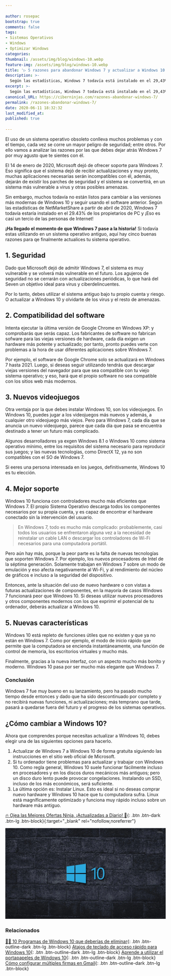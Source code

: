 ```yaml
---

author: rosepac
bootstrap: true
comments: false
tags:
- Sistemas Operativos
- Windows
- Optimizar Windows
categories:
thumbnail: /assets/img/blog/windows-10.webp
feature-img: /assets/img/blog/windows-10.webp
title: '▷ 5 razones para abandonar Windows 7 y actualizar a Windows 10'
description: >-
  Según las estadísticas, Windows 7 todavía está instalado en el 29,43% de los propietarios de PC. Si se encuentra entre ellos, aquí hay cinco buenas razones para finalmente actualizarse.
excerpt: >-
  Según las estadísticas, Windows 7 todavía está instalado en el 29,43% de los propietarios de PC. Si se encuentra entre ellos, aquí hay cinco buenas razones para finalmente actualizarse.
canonical_URL: https://ciberninjas.com/razones-abandonar-windows-7/
permalink: /razones-abandonar-windows-7/
date: 2020-06-11 18:32:32
last_modified_at: 
published: true

---
```


El uso de un sistema operativo obsoleto conlleva muchos problemas y con el tiempo, cada vez se corre un mayor peligro de seguridad; entre otros. Por ello vamos a analizar las razones por las que debes dejar atrás Windows 7 por muy agusto que te sientes con él.

El 14 de enero de 2020, Microsoft  dejó de ofrecer soporte para Windows 7. Eso significa que el sistema dejó de recibir actualizaciones y muy pronto, muchas aplicaciones necesarias serán incompatibles con él, además, dejarán de existir los parches de seguridad y el sistema se convertirá, en un sistema más vulnerable a virus y otras posibles amenazas.

Sin embargo, muchos todavía no están listos para cambiar a las versiones más modernas de Windows 10 y seguir usando el software anterior. Según las estadísticas de NetMarketShare a partir de abril de 2020, Windows 7 todavía estaría instalado en el 29.43% de los propietarios de PC y ¡Eso es casi un tercio de las personas de Internet!

**¡Ha llegado el momento de que Windows 7 pase a la historia!** Si todavía estas utilizando en un sistema operativo antiguo, aquí hay cinco buenas razones para qe finalmente actualices tu sistema operativo.

## **1. Seguridad**

Dado que Microsoft dejó de admitir Windows 7, el sistema es muy vulnerable y se volverá más vulnerable en el futuro. Los agujeros de seguridad no se cerrarán con actualizaciones periódicas, lo que hará del Seven un objetivo ideal para virus y ciberdelincuentes.

Por lo tanto, debes utilizar el sistema antiguo bajo tu propio cuenta y riesgo. O actualizar a Windows 10 y olvidarte de los virus y el resto de amenazas.

## **2. Compatibilidad del software**

Intenta ejecutar la última versión de Google Chrome en Windows XP: y comprobarás que serás capaz. Los fabricantes de software no fabrican sofware para las viejas versiones de hardware, cada día exigen un hardware más potente y actualizado; por tanto, pronto puedes verte con problemas a la hora de usar diferentes aplicaciones sobre Windows 7.

Por ejemplo, el software de Google Chrome solo se actualizará en Windows 7 hasta 2021. Luego, si deseas seguir utilizando tendrás que descargar viejas versiones del navegador para que sea compatible con tu viejo sistema operativo; y eso, hará que el propio software no sea compatible con los sitios web más modernos.

## **3. Nuevos videojuegos**

Otra ventaja por la que debes instalar Windows 10, son los videojuegos. En Windows 10, puedes jugar a los videojuegos más nuevos y además, a cualquier otro videojuego más viejos. Pero para Windows 7, cada día que se anuncia un nuevo videojuego, parece que cada día que pasa se encuentra destinado a tener un futuro más complicado.

Algunos desarrolladores ya exgen Windows 8.1 o Windows 10 como sistema operativo mínimo, entre los requisitos del sistema necesario para reproducir sus juegos; y las nuevas tecnologías, como DirectX 12, ya no  son compatibles con el SO de Windows 7.

Si eeres una persona interesada en los juegos, definitivamente, Windows 10 es tu elección.

## **4. Mejor soporte**

Windows 10 funciona con controladores mucho más eficientes que Windows 7. El propio Sistema Operativo descarga todos los componentes necesarios por su propia cuenta, y es capaz de encontrar el hardware conectado sin la intervención del usuario.

> En Windows 7, todo es mucho más complicado: probablemente, casi todos los usuarios se enfrentaron alguna vez a la necesidad de reinstalar un cable LAN o descargar los controladores de Wi-Fi necesarios para una computadora portátil.

Pero aún hay más, porque la peor parte es la falta de nuevas tecnologías que soporten Windows 7. Por ejemplo, los nuevos procesadores de Intel de la séptima generación. Solamente trabajan en Windows 7 sobre un modo de emulación y eso afecta negativamente al Wi-Fi, y al rendimiento del núcleo de gráficos e incluso a la seguridad del dispositivo.

Entonces, ante la situación del uso de nuevo hardware o con vistas a futuras actualizaciones de componentes, en la mayoría de casos Windows 7 funcionará peor que Windows 10. Si deseas utilizar nuevos procesadores y otros componentes modernos con los que exprimir el potencial de tu ordenador, deberás actualizar a Windows 10.

## **5. Nuevas características**

Windows 10 está repleto de funciones útiles que no existen y que ya no están en Windows 7. Como por ejemplo, el modo de inicio rápido que permite que la computadora se encienda instantáneamente, una función de control de memoria, los escritorios virtuales y mucho más.

Finalmente, gracias a la nueva interfaz, con un aspecto mucho más bonito y moderno. Windows 10 pasa por ser mucho más elegante que Windows 7.

### Conclusión

Windows 7 fue muy bueno en su lanzamiento, pero ha pasado mucho tiempo desde entonces y dado que ha sido descontinuado por completo y no recibirá nuevas funciones, ni actualizaciones; más temprano que tarde, pasará a quedarse fuera del futuro y el progreso de los sistemas operativos.

## **¿Cómo cambiar a Windows 10?**

Ahora que comprendes porque necesitas actualizar a Windows 10, debes elegir una de las siguientes opciones para hacerlo.

1. Actualizar de Windows 7 a Windows 10 de forma gratuita siguiendo las instrucciones en el sitio web oficial de Microsoft.
2. Si tu ordenador tiene problemas para actualizar y trabajar con Windows 10. Como regla general, Windows 10 suele funcionar fácilmente incluso en procesadores y en los discos duros mecánicos más antiguos; pero un disco duro lento puede provocar congelaciones. Instalando un SSD, incluso de los más económicos, será suficiente.
3. La última opción es: Instalar Linux. Esto es ideal si no deseas comprar nuevo hardware y Windows 10 hace que tu computadora sufra. Linux está magníficamente optimizado y funciona muy rápido incluso sobre un hardware más antiguo.

[🔥 Ojea las Mejores Ofertas Ninja, ¡Actualizadas a Diario! 🎁](https://www.amazon.es/shop/cibercursos){: .btn .btn-dark .btn-lg .btn-block}{:target="_blank" rel="nofollow,noreferrer"}

![Según las estadísticas, Windows 7 todavía está instalado en el 29,43% de los propietarios de PC. Si se encuentra entre ellos, aquí hay cinco buenas razones para finalmente actualizarse.](/assets/img/blog/windows-10.webp "Según las estadísticas, Windows 7 todavía está instalado en el 29,43% de los propietarios de PC. Si se encuentra entre ellos, aquí hay cinco buenas razones para finalmente actualizarse.")

### Relacionados

[👨‍🔧 10 Programas de Windows 10 que deberías de eliminar](https://ciberninjas.com/10-programas-eliminar-windows-10/){: .btn .btn-outline-dark .btn-lg .btn-block}
[Atajos de teclado de acceso rápido para Windows 10]((https://ciberninjas.com/atajos-teclado-windows-10/)){: .btn .btn-outline-dark .btn-lg .btn-block}
[Aprende a utilizar el portapapeles de Windows 10](https://ciberninjas.com/portapapeles-windows-10/){: .btn .btn-outline-dark .btn-lg .btn-block}
[Cómo configurar múltiples firmas en Gmail](https://ciberninjas.com/configurar-firmas-gmail/){: .btn .btn-outline-dark .btn-lg .btn-block}